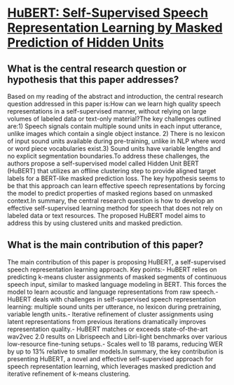 # [HuBERT: Self-Supervised Speech Representation Learning by Masked   Prediction of Hidden Units](https://arxiv.org/abs/2106.07447)

## What is the central research question or hypothesis that this paper addresses?

Based on my reading of the abstract and introduction, the central research question addressed in this paper is:How can we learn high quality speech representations in a self-supervised manner, without relying on large volumes of labeled data or text-only material?The key challenges outlined are:1) Speech signals contain multiple sound units in each input utterance, unlike images which contain a single object instance. 2) There is no lexicon of input sound units available during pre-training, unlike in NLP where word or word piece vocabularies exist.3) Sound units have variable lengths and no explicit segmentation boundaries.To address these challenges, the authors propose a self-supervised model called Hidden Unit BERT (HuBERT) that utilizes an offline clustering step to provide aligned target labels for a BERT-like masked prediction loss. The key hypothesis seems to be that this approach can learn effective speech representations by forcing the model to predict properties of masked regions based on unmasked context.In summary, the central research question is how to develop an effective self-supervised learning method for speech that does not rely on labeled data or text resources. The proposed HuBERT model aims to address this by using clustered units and masked prediction.


## What is the main contribution of this paper?

The main contribution of this paper is proposing HuBERT, a self-supervised speech representation learning approach. Key points:- HuBERT relies on predicting k-means cluster assignments of masked segments of continuous speech input, similar to masked language modeling in BERT. This forces the model to learn acoustic and language representations from raw speech.- HuBERT deals with challenges in self-supervised speech representation learning: multiple sound units per utterance, no lexicon during pretraining, variable length units.- Iterative refinement of cluster assignments using latent representations from previous iterations dramatically improves representation quality.- HuBERT matches or exceeds state-of-the-art wav2vec 2.0 results on Librispeech and Libri-light benchmarks over various low-resource fine-tuning setups.- Scales well to 1B params, reducing WER by up to 13% relative to smaller models.In summary, the key contribution is presenting HuBERT, a novel and effective self-supervised approach for speech representation learning, which leverages masked prediction and iterative refinement of k-means clustering.
